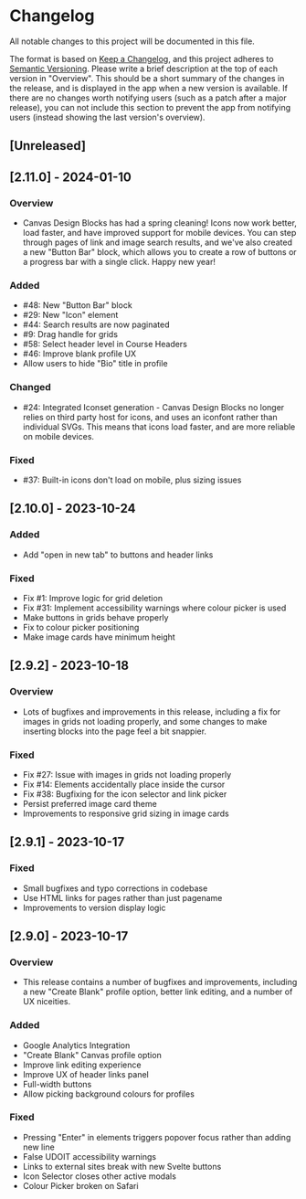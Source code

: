 # Changelog

All notable changes to this project will be documented in this file.

The format is based on [Keep a Changelog](https://keepachangelog.com/en/1.0.0/),
and this project adheres to [Semantic Versioning](https://semver.org/spec/v2.0.0.html).
Please write a brief description at the top of each version in "Overview". This should be a short summary of the changes in the release, and is displayed in the app when a new version is available. If there are no changes worth notifying users (such as a patch after a major release), you can not include this section to prevent the app from notifying users (instead showing the last version's overview).

## [Unreleased]

## [2.11.0] - 2024-01-10

### Overview

- Canvas Design Blocks has had a spring cleaning! Icons now work better, load faster, and have improved support for mobile devices. You can step through pages of link and image search results, and we've also created a new "Button Bar" block, which allows you to create a row of buttons or a progress bar with a single click. Happy new year!

### Added

- #48: New "Button Bar" block
- #29: New "Icon" element
- #44: Search results are now paginated
- #9: Drag handle for grids
- #58: Select header level in Course Headers
- #46: Improve blank profile UX
- Allow users to hide "Bio" title in profile

### Changed

- #24: Integrated Iconset generation - Canvas Design Blocks no longer relies on third party host for icons, and uses an iconfont rather than individual SVGs. This means that icons load faster, and are more reliable on mobile devices.

### Fixed

- #37: Built-in icons don't load on mobile, plus sizing issues

## [2.10.0] - 2023-10-24

### Added

- Add "open in new tab" to buttons and header links

### Fixed

- Fix #1: Improve logic for grid deletion
- Fix #31: Implement accessibility warnings where colour picker is used
- Make buttons in grids behave properly
- Fix to colour picker positioning
- Make image cards have minimum height

## [2.9.2] - 2023-10-18

### Overview

- Lots of bugfixes and improvements in this release, including a fix for images in grids not loading properly, and some changes to make inserting blocks into the page feel a bit snappier.

### Fixed

- Fix #27: Issue with images in grids not loading properly
- Fix #14: Elements accidentally place inside the cursor
- Fix #38: Bugfixing for the icon selector and link picker
- Persist preferred image card theme
- Improvements to responsive grid sizing in image cards

## [2.9.1] - 2023-10-17

### Fixed

- Small bugfixes and typo corrections in codebase
- Use HTML links for pages rather than just pagename
- Improvements to version display logic

## [2.9.0] - 2023-10-17

### Overview

- This release contains a number of bugfixes and improvements, including a new "Create Blank" profile option, better link editing, and a number of UX niceities.

### Added

- Google Analytics Integration
- "Create Blank" Canvas profile option
- Improve link editing experience
- Improve UX of header links panel
- Full-width buttons
- Allow picking background colours for profiles

### Fixed

- Pressing "Enter" in elements triggers popover focus rather than adding new line
- False UDOIT accessibility warnings
- Links to external sites break with new Svelte buttons
- Icon Selector closes other active modals
- Colour Picker broken on Safari
